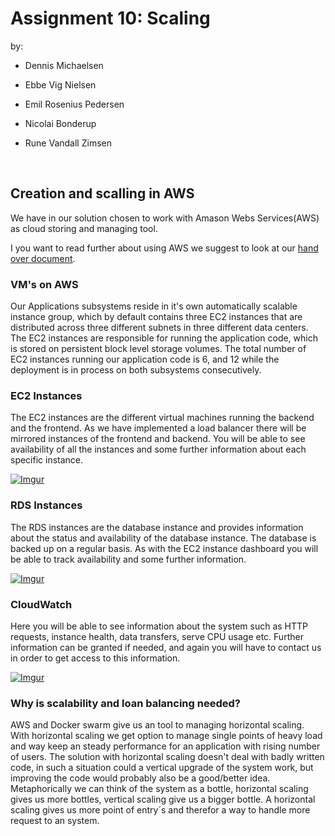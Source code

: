 # Assignment 10: Scaling

by: 

- Dennis Michaelsen

- Ebbe Vig Nielsen

- Emil Rosenius Pedersen

- Nicolai Bonderup

- Rune Vandall Zimsen

  ​
## Creation and scalling in AWS
We have in our solution chosen to work with Amason Webs Services(AWS) as cloud storing and managing tool. 

I you want to read further about using AWS we suggest to look at our [hand over document](https://github.com/ERPedersen/HackerNewsBackend/blob/master/Group6_Handover_Documentation.md).

### VM's on AWS

Our Applications subsystems reside in it's own automatically scalable instance group, which by default contains three EC2 instances that are distributed across three different subnets in three different data centers. The EC2 instances are responsible for running the application code, which is stored on persistent block level storage volumes. The total number of EC2 instances running our application code is 6, and 12 while the deployment is in process on both subsystems consecutively. 

### EC2 Instances

The EC2 instances are the different virtual machines running the backend and the frontend. As we have implemented a load balancer there will be mirrored instances of the frontend and backend. You will be able to see availability of all the instances and some further information about each specific instance.

[![Imgur](https://camo.githubusercontent.com/11b77a58b2c3ffb52adb536f7c47376f56b693b3/68747470733a2f2f692e696d6775722e636f6d2f4f5649534e62782e6a7067)](https://camo.githubusercontent.com/11b77a58b2c3ffb52adb536f7c47376f56b693b3/68747470733a2f2f692e696d6775722e636f6d2f4f5649534e62782e6a7067)

### RDS Instances

The RDS instances are the database instance and provides information about the status and availability of the database instance. The database is backed up on a regular basis. As with the EC2 instance dashboard you will be able to track availability and some further information.

[![Imgur](https://camo.githubusercontent.com/b95e657a4495f5ca965f3b884694a76ede54322a/68747470733a2f2f692e696d6775722e636f6d2f4c34316a7255392e6a7067)](https://camo.githubusercontent.com/b95e657a4495f5ca965f3b884694a76ede54322a/68747470733a2f2f692e696d6775722e636f6d2f4c34316a7255392e6a7067)

### CloudWatch

Here you will be able to see information about the system such as HTTP requests, instance health, data transfers, serve CPU usage etc. Further information can be granted if needed, and again you will have to contact us in order to get access to this information.

[![Imgur](https://camo.githubusercontent.com/bffa984dec84808d5c0ec608f20c26168a7ab22a/68747470733a2f2f692e696d6775722e636f6d2f434c61747277682e6a7067)](https://camo.githubusercontent.com/bffa984dec84808d5c0ec608f20c26168a7ab22a/68747470733a2f2f692e696d6775722e636f6d2f434c61747277682e6a7067)

### Why is scalability and loan balancing needed?

AWS and Docker swarm give us an tool to managing horizontal scaling. With horizontal scaling we get option to manage single points of heavy load and way keep an steady performance for an application with rising number of users. The solution with horizontal scaling doesn't deal with badly written code, in such a situation could a vertical upgrade of the system work, but improving the code would probably also be a good/better idea. Metaphorically we can think of the system as a bottle, horizontal scaling gives us more bottles, vertical scaling give us a bigger bottle. A horizontal scaling gives us more point of entry´s and therefor a way to handle more request to an system. 